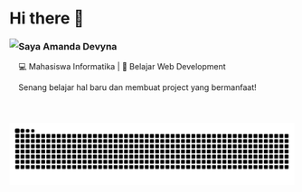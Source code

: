 # Hi there 👋

<img align="left" height="150" src="https://i.imgflip.com/65efzo.gif" />

### Saya Amanda Devyna
💻 Mahasiswa Informatika | 🌱 Belajar Web Development

Senang belajar hal baru dan membuat project yang bermanfaat!

<br clear="left"/>
<img src="https://raw.githubusercontent.com/amandadevynaa/amandadevynaa/output/snake.svg" alt="Snake animation" />
